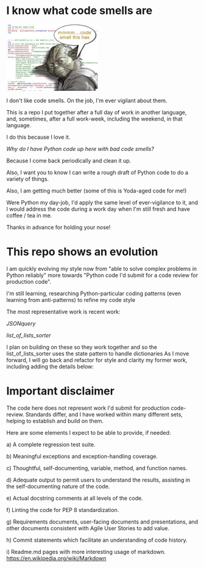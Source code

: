 # I know what code smells are

![Yoda doesn't like code smells](https://github.com/ErikPohl-Lot49-Projects/Erik-Pohl-Repo/blob/master/media/code_smell.jpg)

I don't like code smells.  On the job, I'm ever vigilant about them.

This is a repo I put together after a full day of work in another language, and, sometimes, after a full work-week, including the weekend, in that language.

I do this because I love it.  

_Why do I have Python code up here with bad code smells?_

Because I come back periodically and clean it up.

Also, I want you to know I can write a rough draft of Python code to do a variety of things.

Also, I am getting much better (some of this is Yoda-aged code for me!)

Were Python my day-job, I'd apply the same level of ever-vigilance to it, and I would address the code during a work day when I'm still fresh and have coffee / tea in me.

Thanks in advance for holding your nose!

# This repo shows an evolution

I am quickly evolving my style now from "able to solve complex problems in Python reliably" more towards "Python code I'd submit for a code review for production code".

I'm still learning, researching Python-particular coding patterns (even learning from anti-patterns) to refine my code style

The most representative work is recent work:

_JSONquery_

_list_of_lists_sorter_

I plan on building on these so they work together and so the list_of_lists_sorter uses the state pattern to handle dictionaries
As I move forward, I will go back and refactor for style and clarity my former work, including adding the details below:

# Important disclaimer

The code here does not represent work I'd submit for production code-review.  Standards differ, and I have worked within many different
sets, helping to establish and build on them.

Here are some elements I expect to be able to provide, if needed:

a) A complete regression test suite.

b) Meaningful exceptions and exception-handling coverage.

c) Thoughtful, self-documenting, variable, method, and function names.

d) Adequate output to permit users to understand the results, assisting in the self-documenting nature of the code.

e) Actual docstring comments at all levels of the code.

f) Linting the code for PEP 8 standardization.

g) Requirements documents, user-facing documents and presentations, and other documents consistent with Agile User Stories to add value.

h) Commit statements which facilitate an understanding of code history.

i) Readme.md pages with more interesting usage of markdown.  https://en.wikipedia.org/wiki/Markdown
